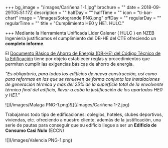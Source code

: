 +++
bg_image = "/images/Cariñena 1-1.jpg"
brochure = ""
date = 2018-09-29T05:51:17Z
description = ""
halfDay = ""
halfTime = ""
icon = "ti-bar-chart"
image = "/images/Sotogrande PNG.png"
offDay = ""
regularDay = ""
regularTime = ""
title = "Cumplimiento HE0 y HE1. HULC."

+++
Mediante la Herramienta Unificada Líder Calener ( HULC ) en NZEB Ingeniería justificamos el cumplimiento del DB-HE del CTE ofreciendo un **completo informe**.

El [Documento Básico de Ahorro de Energía (DB-HE) del Código Técnico de la Edificación](https://www.codigotecnico.org/index.php/menu-ahorro-energia.html "CTE DB HE")  tiene por objeto establecer reglas y procedimientos que permiten cumplir las exigencias básicas de ahorro de energía.

_“Es obligatorio, para todos los edificios de nueva construcción, así como para reformas en las que se renueven de forma conjunta las instalaciones de generación térmica y más del 25% de la superficie total de la envolvente térmica final del edificio, llevar a cabo la justificación de los apartados HE0 y HE1.”_

![](/images/Malaga PNG-1.png)![](/images/Cariñena 1-2.jpg)

Trabajamos todo tipo de edificaciones: colegios, hoteles, clubes deportivos, viviendas, etc. ofreciendo a nuestro cliente, además de la justificación, una serie de pautas para conseguir que su edificio llegue a ser un **Edificio de Consumo Casi Nulo** (ECCN)

![](/images/Valencia PNG-1.png)